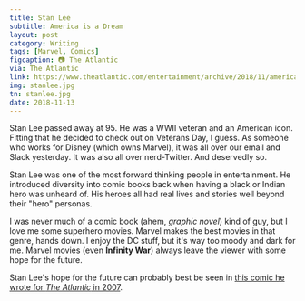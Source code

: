 ```yaml
---
title: Stan Lee
subtitle: America is a Dream
layout: post
category: Writing
tags: [Marvel, Comics]
figcaption: 📷 The Atlantic
via: The Atlantic
link: https://www.theatlantic.com/entertainment/archive/2018/11/america-dream/575647/
img: stanlee.jpg
tn: stanlee.jpg
date: 2018-11-13
---
```


Stan Lee passed away at 95. He was a WWII veteran and an American icon. Fitting that he decided to check out on Veterans Day, I guess. <!-- more -->As someone who works for Disney (which owns Marvel), it was all over our email and Slack yesterday. It was also all over nerd-Twitter. And deservedly so.

Stan Lee was one of the most forward thinking people in entertainment. He introduced diversity into comic books back when having a black or Indian hero was unheard of. His heroes all had real lives and stories well beyond their "hero" personas.

I was never much of a comic book (ahem, _graphic novel_) kind of guy, but I love me some superhero movies. Marvel makes the best movies in that genre, hands down. I enjoy the DC stuff, but it's way too moody and dark for me. Marvel movies (even **Infinity War**) always leave the viewer with some hope for the future.

Stan Lee's hope for the future can probably best be seen in [this comic he wrote for _The Atlantic_ in 2007][1].


[1]: https://www.theatlantic.com/entertainment/archive/2018/11/america-dream/575647/
